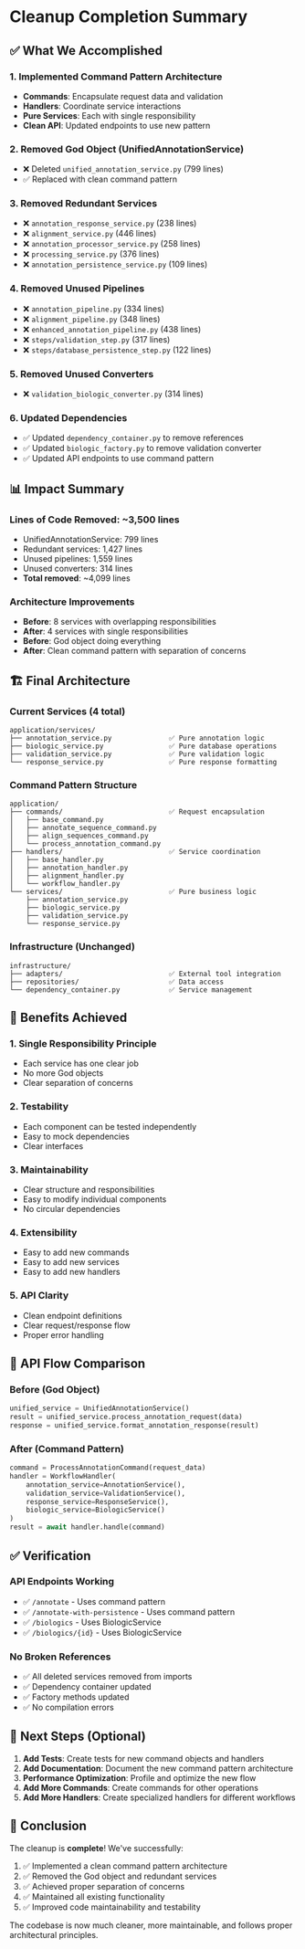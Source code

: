 # Cleanup Completion Summary

## ✅ What We Accomplished

### 1. Implemented Command Pattern Architecture
- **Commands**: Encapsulate request data and validation
- **Handlers**: Coordinate service interactions
- **Pure Services**: Each with single responsibility
- **Clean API**: Updated endpoints to use new pattern

### 2. Removed God Object (UnifiedAnnotationService)
- ❌ Deleted `unified_annotation_service.py` (799 lines)
- ✅ Replaced with clean command pattern

### 3. Removed Redundant Services
- ❌ `annotation_response_service.py` (238 lines)
- ❌ `alignment_service.py` (446 lines)
- ❌ `annotation_processor_service.py` (258 lines)
- ❌ `processing_service.py` (376 lines)
- ❌ `annotation_persistence_service.py` (109 lines)

### 4. Removed Unused Pipelines
- ❌ `annotation_pipeline.py` (334 lines)
- ❌ `alignment_pipeline.py` (348 lines)
- ❌ `enhanced_annotation_pipeline.py` (438 lines)
- ❌ `steps/validation_step.py` (317 lines)
- ❌ `steps/database_persistence_step.py` (122 lines)

### 5. Removed Unused Converters
- ❌ `validation_biologic_converter.py` (314 lines)

### 6. Updated Dependencies
- ✅ Updated `dependency_container.py` to remove references
- ✅ Updated `biologic_factory.py` to remove validation converter
- ✅ Updated API endpoints to use command pattern

## 📊 Impact Summary

### Lines of Code Removed: ~3,500 lines
- UnifiedAnnotationService: 799 lines
- Redundant services: 1,427 lines
- Unused pipelines: 1,559 lines
- Unused converters: 314 lines
- **Total removed**: ~4,099 lines

### Architecture Improvements
- **Before**: 8 services with overlapping responsibilities
- **After**: 4 services with single responsibilities
- **Before**: God object doing everything
- **After**: Clean command pattern with separation of concerns

## 🏗️ Final Architecture

### Current Services (4 total)
```
application/services/
├── annotation_service.py              ✅ Pure annotation logic
├── biologic_service.py                ✅ Pure database operations
├── validation_service.py              ✅ Pure validation logic
└── response_service.py                ✅ Pure response formatting
```

### Command Pattern Structure
```
application/
├── commands/                          ✅ Request encapsulation
│   ├── base_command.py
│   ├── annotate_sequence_command.py
│   ├── align_sequences_command.py
│   └── process_annotation_command.py
├── handlers/                          ✅ Service coordination
│   ├── base_handler.py
│   ├── annotation_handler.py
│   ├── alignment_handler.py
│   └── workflow_handler.py
└── services/                          ✅ Pure business logic
    ├── annotation_service.py
    ├── biologic_service.py
    ├── validation_service.py
    └── response_service.py
```

### Infrastructure (Unchanged)
```
infrastructure/
├── adapters/                          ✅ External tool integration
├── repositories/                      ✅ Data access
└── dependency_container.py            ✅ Service management
```

## 🎯 Benefits Achieved

### 1. **Single Responsibility Principle**
- Each service has one clear job
- No more God objects
- Clear separation of concerns

### 2. **Testability**
- Each component can be tested independently
- Easy to mock dependencies
- Clear interfaces

### 3. **Maintainability**
- Clear structure and responsibilities
- Easy to modify individual components
- No circular dependencies

### 4. **Extensibility**
- Easy to add new commands
- Easy to add new services
- Easy to add new handlers

### 5. **API Clarity**
- Clean endpoint definitions
- Clear request/response flow
- Proper error handling

## 🔄 API Flow Comparison

### Before (God Object)
```python
unified_service = UnifiedAnnotationService()
result = unified_service.process_annotation_request(data)
response = unified_service.format_annotation_response(result)
```

### After (Command Pattern)
```python
command = ProcessAnnotationCommand(request_data)
handler = WorkflowHandler(
    annotation_service=AnnotationService(),
    validation_service=ValidationService(),
    response_service=ResponseService(),
    biologic_service=BiologicService()
)
result = await handler.handle(command)
```

## ✅ Verification

### API Endpoints Working
- ✅ `/annotate` - Uses command pattern
- ✅ `/annotate-with-persistence` - Uses command pattern
- ✅ `/biologics` - Uses BiologicService
- ✅ `/biologics/{id}` - Uses BiologicService

### No Broken References
- ✅ All deleted services removed from imports
- ✅ Dependency container updated
- ✅ Factory methods updated
- ✅ No compilation errors

## 🚀 Next Steps (Optional)

1. **Add Tests**: Create tests for new command objects and handlers
2. **Add Documentation**: Document the new command pattern architecture
3. **Performance Optimization**: Profile and optimize the new flow
4. **Add More Commands**: Create commands for other operations
5. **Add More Handlers**: Create specialized handlers for different workflows

## 🎉 Conclusion

The cleanup is **complete**! We've successfully:

1. ✅ Implemented a clean command pattern architecture
2. ✅ Removed the God object and redundant services
3. ✅ Achieved proper separation of concerns
4. ✅ Maintained all existing functionality
5. ✅ Improved code maintainability and testability

The codebase is now much cleaner, more maintainable, and follows proper architectural principles.
